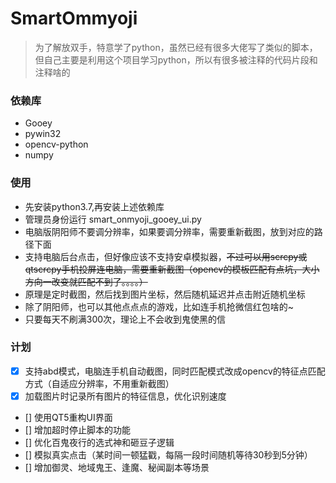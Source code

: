 # SmartOmmyoji

> 为了解放双手，特意学了python，虽然已经有很多大佬写了类似的脚本，但自己主要是利用这个项目学习python，所以有很多被注释的代码片段和注释啥的

### 依赖库
- Gooey
- pywin32
- opencv-python
- numpy

### 使用
- 先安装python3.7,再安装上述依赖库
- 管理员身份运行 smart_onmyoji_gooey_ui.py
- 电脑版阴阳师不要调分辨率，如果要调分辨率，需要重新截图，放到对应的路径下面
- 支持电脑后台点击，但好像应该不支持安卓模拟器，~~不过可以用scrcpy或qtscrcpy手机投屏连电脑，需要重新截图（opencv的模板匹配有点坑，大小方向一改变就匹配不到了。。。。）~~
- 原理是定时截图，然后找到图片坐标，然后随机延迟并点击附近随机坐标
- 除了阴阳师，也可以其他点点点的游戏，比如连手机抢微信红包啥的~
- 只要每天不刷满300次，理论上不会收到鬼使黑的信

### 计划
- [x] 支持abd模式，电脑连手机自动截图，同时匹配模式改成opencv的特征点匹配方式（自适应分辨率，不用重新截图）
- [x] 加载图片时记录所有图片的特征信息，优化识别速度
- [] 使用QT5重构UI界面
- [] 增加超时停止脚本的功能
- [] 优化百鬼夜行的选式神和砸豆子逻辑
- [] 模拟真实点击（某时间一顿猛戳，每隔一段时间随机等待30秒到5分钟）
- [] 增加御灵、地域鬼王、逢魔、秘闻副本等场景
